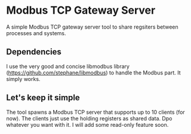 # Modbus TCP Gateway Server
A simple Modbus TCP gateway server tool to share regsiters between processes and systems.

## Dependencies
I use the very good and concise libmodbus library (https://github.com/stephane/libmodbus)
to handle the Modbus part. It simply works.

## Let's keep it simple
The tool spawns a Modbus TCP server that supports up to 10 clients (for now).
The clients just use the holding registers as shared data. Dpo whatever you want with it.
I will add some read-only feature soon.
 